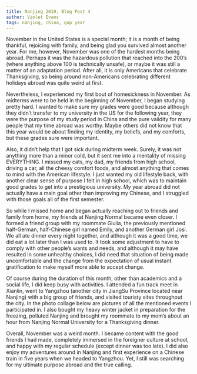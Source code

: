 ```yaml
---
title: Nanjing 2019, Blog Post 4
author: Violet Evans
tags: nanjing, china, gap year
---
```


November in the United States is a special month; it is a month of being thankful, rejoicing with family, and being glad you survived almost another year. For me, however, November was one of the hardest months being abroad. Perhaps it was the hazardous pollution that reached into the 200’s (where anything above 100 is technically unsafe), or maybe it was still a matter of an adaptation period. After all, it is only Americans that celebrate Thanksgiving, so being around non-Americans celebrating different holidays abroad was quite weird at first.

Nevertheless, I experienced my first bout of homesickness in November. As midterms were to be held in the beginning of November, I began studying pretty hard. I wanted to make sure my grades were good because although they didn’t transfer to my university in the US for the following year, they were the purpose of my study period in China and the pure validity for many people that my time abroad was worthy. Maybe others did not know that this year would be about finding my identity, my beliefs, and my comforts, but these grades sure were important.

Also, it didn’t help that I got sick during midterm week. Surely, it was not anything more than a minor cold, but it sent me into a mentality of missing EVERYTHING. I missed my cats, my dad, my friends from high school, driving a car, all the cheesy comfort foods, and almost anything that comes to mind with the American lifestyle. I just wanted my old lifestyle back, with another clear sense of purpose I felt in high school, which was to maintain good grades to get into a prestigious university. My year abroad did not actually have a main goal other than improving my Chinese, and I struggled with those goals all of the first semester.

So while I missed home and began actually reaching out to friends and family from home, my friends at Nanjing Normal became even closer. I formed a friend group with my roommate Giulia, the previously mentioned half-German, half-Chinese girl named Emily, and another German girl Josi. We all ate dinner every night together, and although it was a good time, we did eat a lot later than I was used to. It took some adjustment to have to comply with other people’s wants and needs, and although it may have resulted in some unhealthy choices, I did need that situation of being made uncomfortable and the change from the expectation of usual instant gratification to make myself more able to accept change.

Of course during the duration of this month, other than academics and a social life, I did keep busy with activities. I attended a fun track meet in Xianlin, went to Yangzhou (another city in JiangSu Province located near Nanjing) with a big group of friends, and visited touristy sites throughout the city. In the photo collage below are pictures of all the mentioned events I participated in. I also bought my heavy winter jacket in preparation for the freezing, polluted Nanjing and brought my roommate to my mom’s about an hour from Nanjing Normal University for a Thanksgiving dinner.

Overall, November was a weird month. I became content with the good friends I had made, completely immersed in the foreigner culture at school, and happy with my regular schedule (except dinner was too late). I did also enjoy my adventures around in Nanjing and first experience on a Chinese train in five years when we headed to Yangzhou. Yet, I still was searching for my ultimate purpose abroad and the true calling.
